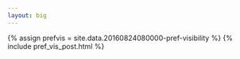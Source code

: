 ```yaml
---
layout: big
---
```

{% assign prefvis = site.data.20160824080000-pref-visibility %}
{% include pref_vis_post.html %}
